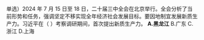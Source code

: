 单选）2024 年 7 月 15 日至 18 日，二十届三中全会在北京举行。全会分析了当前形势和任务，强调坚定不移实现全年经济社会发展目标。要因地制宜发展新质生产力。习近平在（ ）考察调研期间，首次提出新质生产力。
**A.黑龙江**
B.广东
C.浙江
D.上海

